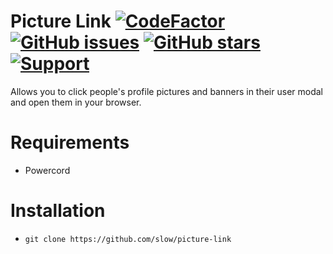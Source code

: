 # Picture Link [![CodeFactor](https://www.codefactor.io/repository/github/slow/picture-link/badge)](https://www.codefactor.io/repository/github/slow/picture-link) [![GitHub issues](https://img.shields.io/github/issues/slow/picture-link?style=flat)](https://github.com/slow/picture-link/issues) [![GitHub stars](https://img.shields.io/github/stars/slow/picture-link?style=flat)](https://github.com/slow/picture-link/stargazers) [![Support](https://img.shields.io/discord/887015827134632057)](https://discord.gg/HQ5N7Rcajc)

Allows you to click people's profile pictures and banners in their user modal and open them in your browser.

# Requirements

-  Powercord

# Installation

-  `git clone https://github.com/slow/picture-link`
